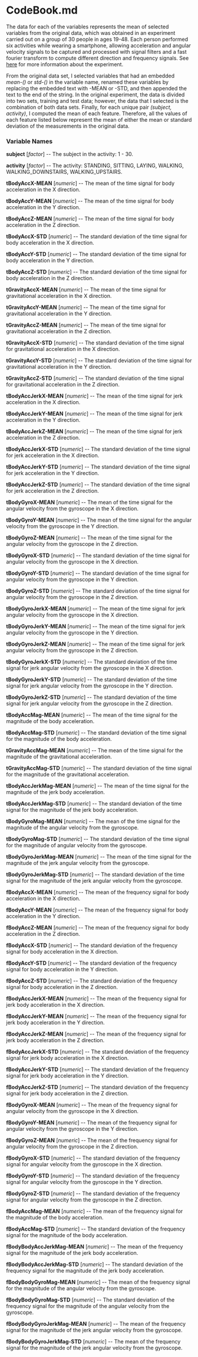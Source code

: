 # CodeBook.md

The data for each of the variables represents the mean of selected variables from the original data, which was obtained in an experiment carried out on a group of 30 people in ages 19-48. Each person performed six activities while wearing a smartphone, allowing acceleration and angular velocity signals to be captured and processed with signal filters and a fast fourier transform to compute different direction and frequency signals. See [here](http://archive.ics.uci.edu/ml/datasets/Human+Activity+Recognition+Using+Smartphones) for more information about the experiment.

From the original data set, I selected variables that had an embedded *mean-()* or *std-()* in the variable name, renamed these variables by replacing the embedded text with -MEAN or -STD, and then appended the text to the end of the string. In the original experiment, the data is divided into two sets, training and test data; however, the data that I selected is the combination of both data sets. Finally, for each unique pair *(subject, activity)*, I computed the mean of each feature.  Therefore, all the values of each feature listed below represent the mean of either the mean or standard deviation of the measurements in the original data.

### Variable Names

**subject** [*factor*] -- The subject in the activity: 1 - 30.

**activity** [*factor*] -- The activity: STANDING, SITTING, LAYING, WALKING, WALKING_DOWNSTAIRS, WALKING_UPSTAIRS.

**tBodyAccX-MEAN** [*numeric*] -- The mean of the time signal for body acceleration in the X direction.

**tBodyAccY-MEAN** [*numeric*] -- The mean of the time signal for body acceleration in the Y direction.

**tBodyAccZ-MEAN** [*numeric*] -- The mean of the time signal for body acceleration in the Z direction.

**tBodyAccX-STD** [*numeric*] -- The standard deviation of the time signal for body acceleration in the X direction.

**tBodyAccY-STD** [*numeric*] -- The standard deviation of the time signal for body acceleration in the Y direction.

**tBodyAccZ-STD** [*numeric*] -- The standard deviation of the time signal for body acceleration in the Z direction.

**tGravityAccX-MEAN** [*numeric*] -- The mean of the time signal for gravitational acceleration in the X direction.

**tGravityAccY-MEAN** [*numeric*] -- The mean of the time signal for gravitational acceleration in the Y direction.

**tGravityAccZ-MEAN** [*numeric*] -- The mean of the time signal for gravitational acceleration in the Z direction.

**tGravityAccX-STD** [*numeric*] -- The standard deviation of the time signal for gravitational acceleration in the X direction.

**tGravityAccY-STD** [*numeric*] -- The standard deviation of the time signal for gravitational acceleration in the Y direction.

**tGravityAccZ-STD** [*numeric*] -- The standard deviation of the time signal for gravitational acceleration in the Z direction.

**tBodyAccJerkX-MEAN** [*numeric*] -- The mean of the time signal for jerk acceleration in the X direction.

**tBodyAccJerkY-MEAN** [*numeric*] -- The mean of the time signal for jerk acceleration in the Y direction.

**tBodyAccJerkZ-MEAN** [*numeric*] -- The mean of the time signal for jerk acceleration in the Z direction.

**tBodyAccJerkX-STD** [*numeric*] -- The standard deviation of the time signal for jerk acceleration in the X direction.

**tBodyAccJerkY-STD** [*numeric*] -- The standard deviation of the time signal for jerk acceleration in the Y direction.

**tBodyAccJerkZ-STD** [*numeric*] -- The standard deviation of the time signal for jerk acceleration in the Z direction.

**tBodyGyroX-MEAN** [*numeric*] -- The mean of the time signal for the angular velocity from the gyroscope in the X direction.

**tBodyGyroY-MEAN** [*numeric*] -- The mean of the time signal for the angular velocity from the gyroscope in the Y direction.

**tBodyGyroZ-MEAN** [*numeric*] -- The mean of the time signal for the angular velocity from the gyroscope in the Z direction.

**tBodyGyroX-STD** [*numeric*] -- The standard deviation of the time signal for angular velocity from the gyroscope in the X direction.

**tBodyGyroY-STD** [*numeric*] -- The standard deviation of the time signal for angular velocity from the gyroscope in the Y direction.

**tBodyGyroZ-STD** [*numeric*] -- The standard deviation of the time signal for angular velocity from the gyroscope in the Z direction.

**tBodyGyroJerkX-MEAN** [*numeric*] -- The mean of the time signal for jerk angular velocity from the gyroscope in the X direction.

**tBodyGyroJerkY-MEAN** [*numeric*] -- The mean of the time signal for jerk angular velocity from the gyroscope in the Y direction.

**tBodyGyroJerkZ-MEAN** [*numeric*] -- The mean of the time signal for jerk angular velocity from the gyroscope in the Z direction.

**tBodyGyroJerkX-STD** [*numeric*] -- The standard deviation of the time signal for jerk angular velocity from the gyroscope in the X direction.

**tBodyGyroJerkY-STD** [*numeric*] -- The standard deviation of the time signal for jerk angular velocity from the gyroscope in the Y direction.

**tBodyGyroJerkZ-STD** [*numeric*] -- The standard deviation of the time signal for jerk angular velocity from the gyroscope in the Z direction.

**tBodyAccMag-MEAN** [*numeric*] -- The mean of the time signal for the magnitude of the body acceleration.

**tBodyAccMag-STD** [*numeric*] -- The standard deviation of the time signal for the magnitude of the body acceleration.

**tGravityAccMag-MEAN** [*numeric*] -- The mean of the time signal for the magnitude of the gravitational acceleration.

**tGravityAccMag-STD** [*numeric*] -- The standard deviation of the time signal for the magnitude of the gravitational acceleration.

**tBodyAccJerkMag-MEAN** [*numeric*] -- The mean of the time signal for the magnitude of the jerk body acceleration.

**tBodyAccJerkMag-STD** [*numeric*] -- The standard deviation of the time signal for the magnitude of the jerk body acceleration.

**tBodyGyroMag-MEAN** [*numeric*] -- The mean of the time signal for the magnitude of the angular velocity from the gyroscope.

**tBodyGyroMag-STD** [*numeric*] -- The standard deviation of the time signal for the magnitude of angular velocity from the gyroscope.

**tBodyGyroJerkMag-MEAN** [*numeric*] -- The mean of the time signal for the magnitude of the jerk angular velocity from the gyroscope.

**tBodyGyroJerkMag-STD** [*numeric*] -- The standard deviation of the time signal for the magnitude of the jerk angular velocity from the gyroscope.

**fBodyAccX-MEAN** [*numeric*] -- The mean of the frequency signal for body acceleration in the X direction.

**fBodyAccY-MEAN** [*numeric*] -- The mean of the frequency signal for body acceleration in the Y direction.

**fBodyAccZ-MEAN** [*numeric*] -- The mean of the frequency signal for body acceleration in the Z direction.

**fBodyAccX-STD** [*numeric*] -- The standard deviation of the frequency signal for body acceleration in the X direction.

**fBodyAccY-STD** [*numeric*] -- The standard deviation of the frequency signal for body acceleration in the Y direction.

**fBodyAccZ-STD** [*numeric*] -- The standard deviation of the frequency signal for body acceleration in the Z direction.

**fBodyAccJerkX-MEAN** [*numeric*] -- The mean of the frequency signal for jerk body acceleration in the X direction.

**fBodyAccJerkY-MEAN** [*numeric*] -- The mean of the frequency signal for jerk body acceleration in the Y direction.

**fBodyAccJerkZ-MEAN** [*numeric*] -- The mean of the frequency signal for jerk body acceleration in the Z direction.

**fBodyAccJerkX-STD** [*numeric*] -- The standard deviation of the frequency signal for jerk body acceleration in the X direction.

**fBodyAccJerkY-STD** [*numeric*] -- The standard deviation of the frequency signal for jerk body acceleration in the Y direction.

**fBodyAccJerkZ-STD** [*numeric*] -- The standard deviation of the frequency signal for jerk body acceleration in the Z direction.

**fBodyGyroX-MEAN** [*numeric*] -- The mean of the frequency signal for angular velocity from the gyroscope in the X direction.

**fBodyGyroY-MEAN** [*numeric*] -- The mean of the frequency signal for angular velocity from the gyroscope in the Y direction.

**fBodyGyroZ-MEAN** [*numeric*] -- The mean of the frequency signal for angular velocity from the gyroscope in the Z direction.

**fBodyGyroX-STD** [*numeric*] -- The standard deviation of the frequency signal for angular velocity from the gyroscope in the X direction.

**fBodyGyroY-STD** [*numeric*] -- The standard deviation of the frequency signal for angular velocity from the gyroscope in the Y direction.

**fBodyGyroZ-STD** [*numeric*] -- The standard deviation of the frequency signal for angular velocity from the gyroscope in the Z direction.

**fBodyAccMag-MEAN** [*numeric*] -- The mean of the frequency signal for the magnitude of the body acceleration.

**fBodyAccMag-STD** [*numeric*] -- The standard deviation of the frequency signal for the magnitude of the body acceleration.

**fBodyBodyAccJerkMag-MEAN** [*numeric*] -- The mean of the frequency signal for the magnitude of the jerk body acceleration.

**fBodyBodyAccJerkMag-STD** [*numeric*] -- The standard deviation of the frequency signal for the magnitude of the jerk body acceleration.

**fBodyBodyGyroMag-MEAN** [*numeric*] -- The mean of the frequency signal for the magnitude of the angular velocity from the gyroscope.

**fBodyBodyGyroMag-STD** [*numeric*] -- The standard deviation of the frequency signal for the magnitude of the angular velocity from the gyroscope.

**fBodyBodyGyroJerkMag-MEAN** [*numeric*] -- The mean of the frequency signal for the magnitude of the jerk angular velocity from the gyroscope.

**fBodyBodyGyroJerkMag-STD** [*numeric*] -- The mean of the frequency signal for the magnitude of the jerk angular velocity from the gyroscope.

